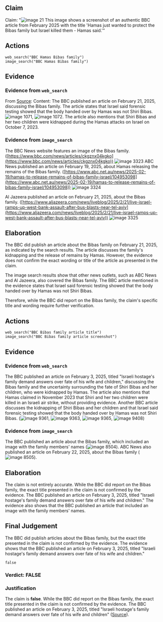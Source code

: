 ## Claim
Claim: "![image 21](media/30.jpg) This image shows a screenshot of an authentic BBC article from February 2025 with the title 'Hamas just wanted to protect the Bibas family but Israel killed them - Hamas said.'"

## Actions
```
web_search("BBC Hamas Bibas family")
image_search("BBC Hamas Bibas family")
```

## Evidence
### Evidence from `web_search`
From [Source](https://www.bbc.com/news/articles/cjry3jzedl1o): 
Content: The BBC published an article on February 21, 2025, discussing the Bibas family. The article states that Israel said forensic testing showed that the body handed over by Hamas was not Shiri Bibas. ![image 1071](media/2025-07-20_10-12-1753006377-995573.jpg), ![image 1072](media/2025-07-20_10-12-1753006378-119488.jpg). The article also mentions that Shiri Bibas and her two children were kidnapped during the Hamas attacks on Israel on October 7, 2023.


### Evidence from `image_search`
The BBC News website features an image of the Bibas family. ([https://www.bbc.com/news/articles/ckgznx04kgko](https://www.bbc.com/news/articles/ckgznx04kgko)) ![image 3323](media/2025-08-02_21-33-1754170386-029126.jpg) ABC News published an article on February 19, 2025, about Hamas releasing the remains of the Bibas family. ([https://www.abc.net.au/news/2025-02-19/hamas-to-release-remains-of-bibas-family-israel/104953098](https://www.abc.net.au/news/2025-02-19/hamas-to-release-remains-of-bibas-family-israel/104953098)) ![image 3324](media/2025-08-02_21-33-1754170389-180844.jpg)

Al Jazeera published an article on February 21, 2025, about the Bibas family. ([https://www.aljazeera.com/news/liveblog/2025/2/21/live-israel-ramps-up-west-bank-assault-after-bus-blasts-near-tel-aviv](https://www.aljazeera.com/news/liveblog/2025/2/21/live-israel-ramps-up-west-bank-assault-after-bus-blasts-near-tel-aviv)) ![image 3325](media/2025-08-02_21-33-1754170389-310765.jpg)


## Elaboration
The BBC did publish an article about the Bibas family on February 21, 2025, as indicated by the search results. The article discusses the family's kidnapping and the release of remains by Hamas. However, the evidence does not confirm the exact wording or title of the article as presented in the claim.

The image search results show that other news outlets, such as ABC News and Al Jazeera, also covered the Bibas family. The BBC article mentioned in the evidence states that Israel said forensic testing showed that the body handed over by Hamas was not Shiri Bibas.

Therefore, while the BBC did report on the Bibas family, the claim's specific title and wording require further verification.


## Actions
```
web_search("BBC Bibas family article title")
image_search("BBC Bibas family article screenshot")
```

## Evidence
### Evidence from `web_search`
The BBC published an article on February 3, 2025, titled "Israeli hostage's family demand answers over fate of his wife and children," discussing the Bibas family and the uncertainty surrounding the fate of Shiri Bibas and her children, who were kidnapped by Hamas. The article also mentions that Hamas claimed in November 2023 that Shiri and her two children were killed in an Israeli air strike, without providing evidence. Another BBC article discusses the kidnapping of Shiri Bibas and her children and that Israel said forensic testing showed that the body handed over by Hamas was not Shiri Bibas. (![image 9361](media/2025-08-30_00-44-1756514676-035885.jpg), ![image 9363](media/2025-08-30_00-44-1756514677-149209.jpg), ![image 9365](media/2025-08-30_00-44-1756514678-932413.jpg), ![image 9408](media/2025-08-30_00-44-1756514693-706843.jpg))


### Evidence from `image_search`
The BBC published an article about the Bibas family, which included an image with the family members' names (![image 8504](media/2025-08-29_23-55-1756511741-216556.jpg)). ABC News also published an article on February 22, 2025, about the Bibas family (![image 8505](media/2025-08-29_23-55-1756511743-144256.jpg)).


## Elaboration
The claim is not entirely accurate. While the BBC did report on the Bibas family, the exact title presented in the claim is not confirmed by the evidence. The BBC published an article on February 3, 2025, titled "Israeli hostage's family demand answers over fate of his wife and children." The evidence also shows that the BBC published an article that included an image with the family members' names.


## Final Judgement
The BBC did publish articles about the Bibas family, but the exact title presented in the claim is not confirmed by the evidence. The evidence shows that the BBC published an article on February 3, 2025, titled "Israeli hostage's family demand answers over fate of his wife and children."

`false`

### Verdict: FALSE

### Justification
The claim is **false**. While the BBC did report on the Bibas family, the exact title presented in the claim is not confirmed by the evidence. The BBC published an article on February 3, 2025, titled "Israeli hostage's family demand answers over fate of his wife and children" ([Source](https://www.bbc.com/news/articles/cjry3jzedl1o)).
